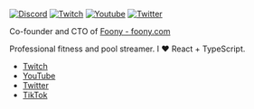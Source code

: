 [![Discord](https://img.shields.io/discord/730358864674947154.svg?label=&logo=discord&logoColor=ffffff&color=7389D8&labelColor=6A7EC2)](https://discord.gg/fwvzUh5TV3)
<a href="https://twitch.tv/acorn1010"><img src="https://img.shields.io/twitch/status/acorn1010?label=Twitch" alt="Twitch"></a>
<a href="https://www.youtube.com/@Acorn10"><img src="https://img.shields.io/youtube/channel/subscribers/UC3BHqkWP8ICUFdDA_-4UhOg?style=social" alt="Youtube" /></a>
<a href="https://twitter.com/theacorn1010"><img src="https://img.shields.io/twitter/follow/theacorn1010?label=Twitter&style=social" alt="Twitter"></a>

Co-founder and CTO of [Foony - foony.com](https://foony.com)

Professional fitness and pool streamer. I ❤️ React + TypeScript.

* [Twitch](https://twitch.tv/acorn1010)
* [YouTube](https://www.youtube.com/@Acorn10)
* [Twitter](https://twitter.com/theacorn1010)
* [TikTok](https://www.tiktok.com/@theacorn10)
